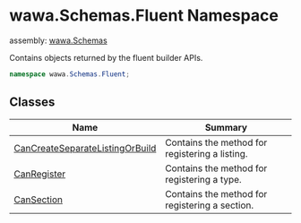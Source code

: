 # wawa\.Schemas\.Fluent Namespace

assembly: [wawa\.Schemas](../wawa.Schemas.md)

Contains objects returned by the fluent builder APIs\.

```csharp
namespace wawa.Schemas.Fluent;
```

## Classes

| Name | Summary |
|------|---------|
| [CanCreateSeparateListingOrBuild](./wawa.Schemas.Fluent/CanCreateSeparateListingOrBuild.md) | Contains the method for registering a listing\. |
| [CanRegister](./wawa.Schemas.Fluent/CanRegister.md) | Contains the method for registering a type\. |
| [CanSection](./wawa.Schemas.Fluent/CanSection.md) | Contains the method for registering a section\. |

